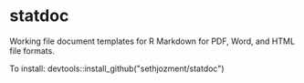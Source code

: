 # statdoc
Working file document templates for R Markdown for PDF, Word, and HTML file formats. 

To install: devtools::install_github("sethjozment/statdoc")
